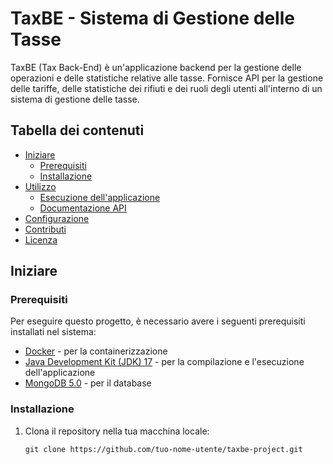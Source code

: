 # TaxBE - Sistema di Gestione delle Tasse

TaxBE (Tax Back-End) è un'applicazione backend per la gestione delle operazioni e delle statistiche relative alle tasse. Fornisce API per la gestione delle tariffe, delle statistiche dei rifiuti e dei ruoli degli utenti all'interno di un sistema di gestione delle tasse.

## Tabella dei contenuti

- [Iniziare](#iniziare)
  - [Prerequisiti](#prerequisiti)
  - [Installazione](#installazione)
- [Utilizzo](#utilizzo)
  - [Esecuzione dell'applicazione](#esecuzione-dellapplicazione)
  - [Documentazione API](#documentazione-api)
- [Configurazione](#configurazione)
- [Contributi](#contributi)
- [Licenza](#licenza)

## Iniziare

### Prerequisiti

Per eseguire questo progetto, è necessario avere i seguenti prerequisiti installati nel sistema:

- [Docker](https://www.docker.com/get-started) - per la containerizzazione
- [Java Development Kit (JDK) 17](https://www.oracle.com/java/technologies/javase-jdk17-downloads.html) - per la compilazione e l'esecuzione dell'applicazione
- [MongoDB 5.0](https://www.mongodb.com/try/download/community) - per il database

### Installazione

1. Clona il repository nella tua macchina locale:

   ```shell
   git clone https://github.com/tuo-nome-utente/taxbe-project.git
